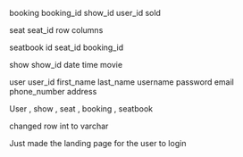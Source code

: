 booking
booking_id
show_id
user_id
sold

seat
seat_id
row
columns

seatbook
id
seat_id
booking_id

show
show_id
date 
time
movie

user
user_id
first_name
last_name
username
password
email
phone_number
address

User ,  show  ,   seat  ,  booking  ,  seatbook  

changed row int to varchar

Just made the landing page for the user to login